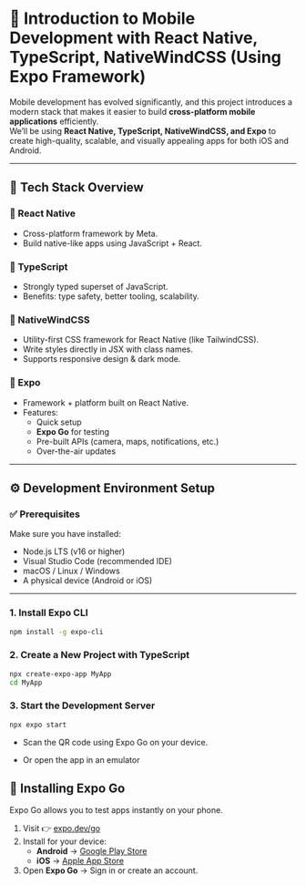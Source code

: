 # 📱 Introduction to Mobile Development with React Native, TypeScript, NativeWindCSS (Using Expo Framework)

Mobile development has evolved significantly, and this project introduces a modern stack that makes it easier to build **cross-platform mobile applications** efficiently.  
We’ll be using **React Native, TypeScript, NativeWindCSS, and Expo** to create high-quality, scalable, and visually appealing apps for both iOS and Android.  

---

## 🚀 Tech Stack Overview

### 🔹 React Native
- Cross-platform framework by Meta.  
- Build native-like apps using JavaScript + React.  

### 🔹 TypeScript
- Strongly typed superset of JavaScript.  
- Benefits: type safety, better tooling, scalability.  

### 🔹 NativeWindCSS
- Utility-first CSS framework for React Native (like TailwindCSS).  
- Write styles directly in JSX with class names.  
- Supports responsive design & dark mode.  

### 🔹 Expo
- Framework + platform built on React Native.  
- Features:  
  - Quick setup  
  - **Expo Go** for testing  
  - Pre-built APIs (camera, maps, notifications, etc.)  
  - Over-the-air updates  

---

## ⚙️ Development Environment Setup

### ✅ Prerequisites
Make sure you have installed:
- Node.js LTS (v16 or higher)  
- Visual Studio Code (recommended IDE)  
- macOS / Linux / Windows  
- A physical device (Android or iOS)  

---

### 1. Install Expo CLI
```bash
npm install -g expo-cli
```
### 2. Create a New Project with TypeScript
```bash
npx create-expo-app MyApp
cd MyApp
```

### 3. Start the Development Server
```bash
npx expo start
```
* Scan the QR code using Expo Go on your device.

* Or open the app in an emulator

## 📱 Installing Expo Go

Expo Go allows you to test apps instantly on your phone.

1. Visit 👉 [expo.dev/go](https://expo.dev/go)  
2. Install for your device:  
   - **Android** → [Google Play Store](https://play.google.com/store/apps/details?id=host.exp.exponent)  
   - **iOS** → [Apple App Store](https://apps.apple.com/app/expo-go/id982107779)  
3. Open **Expo Go** → Sign in or create an account.
